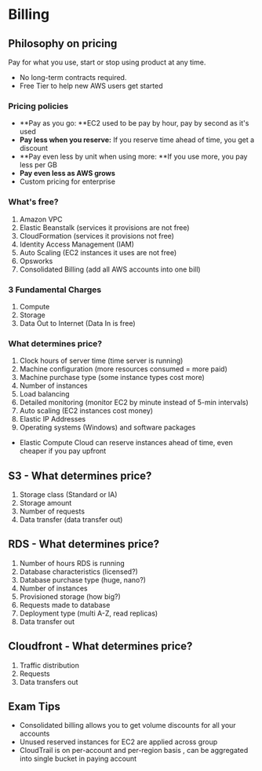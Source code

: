 # Billing

## Philosophy on pricing

Pay for what you use, start or stop using product at any time. 

* No long-term contracts required.
* Free Tier to help new AWS users get started

### Pricing policies

* \*\*Pay as you go: \*\*EC2 used to be pay by hour, pay by second as it's used
* **Pay less when you reserve:** If you reserve time ahead of time, you get a discount
* \*\*Pay even less by unit when using more: \*\*If you use more, you pay less per GB
* **Pay even less as AWS grows**
* Custom pricing for enterprise

### What's free?

1. Amazon VPC
2. Elastic Beanstalk \(services it provisions are not free\)
3. CloudFormation \(services it provisions not free\)
4. Identity Access Management \(IAM\)
5. Auto Scaling \(EC2 instances it uses are not free\)
6. Opsworks
7. Consolidated Billing \(add all AWS accounts into one bill\)

### 3 Fundamental Charges

1. Compute
2. Storage
3. Data Out to Internet \(Data In is free\)

### What determines price?

1. Clock hours of server time \(time server is running\)
2. Machine configuration \(more resources consumed = more paid\)
3. Machine purchase type \(some instance types cost more\)
4. Number of instances
5. Load balancing
6. Detailed monitoring \(monitor EC2 by minute instead of 5-min intervals\)
7. Auto scaling \(EC2 instances cost money\)
8. Elastic IP Addresses
9. Operating systems \(Windows\) and software packages

* Elastic Compute Cloud can reserve instances ahead of time, even cheaper if you pay upfront

## S3 - What determines price?

1. Storage class \(Standard or IA\)
2. Storage amount
3. Number of requests
4. Data transfer \(data transfer out\)

## RDS - What determines price?

1. Number of hours RDS is running
2. Database characteristics \(licensed?\)
3. Database purchase type \(huge, nano?\)
4. Number of instances
5. Provisioned storage \(how big?\)
6. Requests made to database
7. Deployment type \(multi A-Z, read replicas\)
8. Data transfer out

## Cloudfront - What determines price?

1. Traffic distribution
2. Requests
3. Data transfers out

## Exam Tips

* Consolidated billing allows you to get volume discounts for all your accounts
* Unused reserved instances for EC2 are applied across group
* CloudTrail is on per-account and per-region basis , can be aggregated into single bucket in paying account

